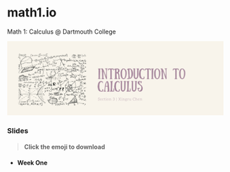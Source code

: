 # math1.io
Math 1: Calculus @ Dartmouth College

<p align = "center" >
<img src="./images/cover_Chen.png" alt="" width="600">
</p>

### Slides 
> #### Click the emoji to download

* #### Week One
